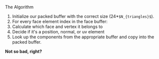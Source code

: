 The Algorithm

1. Initialize our packed buffer with the correct size (24*`$N_{triangles}$`).
2. For every face element index in the face buffer:
  1. Calculate which face and vertex it belongs to
  2. Decide if it's a position, normal, or uv element
  3. Look up the components from the appropriate buffer and copy into the packed buffer.

**Not so bad, right?**